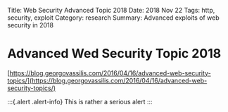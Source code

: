 Title: Web Security Advanced Topic 2018
Date: 2018 Nov 22
Tags: http, security, exploit
Category: research
Summary: Advanced exploits of web security in 2018

# Advanced Wed Security Topic 2018
[https://blog.georgovassilis.com/2016/04/16/advanced-web-security-topics/](https://blog.georgovassilis.com/2016/04/16/advanced-web-security-topics/)

:::{.alert .alert-info}
This is rather a serious alert
:::

